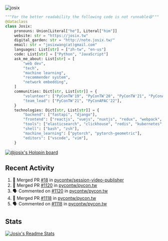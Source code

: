 ![josix](https://komarev.com/ghpvc/?username=josix)
```python
"""For the better readability the following code is not runnable😆"""
@dataclass
class Josix:
    pronouns: Union[Literal["he"], Literal["him"]]
    website: str = "https://josix.tw"
    digital_garden: str = "http://note.josix.tw/"
    email: str = "josixwang(at)gmail.com"
    languages: List[str] = ["zh-tw", "en-us"]
    code: List[str] = ["Python", "JavaScript"]
    ask_me_about: List[str] = [
        "web dev",
        "tech",
        "machine learning",
        "recommender system",
        "network embedding",
    ]
    communities: Dict[str, List[str]] = {
        "volunteer": ["PyConTW'19", "PyConTW'20", "PyConTW'21", "PyConAPAC'22"],
        "team_lead": ["PyConTW'21", "PyConAPAC'22"],
    }
    technologies: Dict[str, List[str]] = {
        "backend": ["fastapi", "django"],
        "frontend": ["reactjs", "vuejs", "nuxtjs", "redux", "webpack", "tailwindcss"],
        "tools": ["elasticsearch", "clickhouse", "redis", "kubernetes", "docker"],
        "shell": ["bash", "zsh"],
        "machine_learning": ["pytorch", "pytorch-geometric"],
        "editors": ["vscode", "vim"],
    }
```
[![@josix's Holopin board](https://holopin.io/api/user/board?user=josix)](https://holopin.io/@josix)

## Recent Activity
<!--START_SECTION:activity-->
1. 🎉 Merged PR [#18](https://github.com/pycontw/session-video-publisher/pull/18) in [pycontw/session-video-publisher](https://github.com/pycontw/session-video-publisher)
2. 🎉 Merged PR [#1120](https://github.com/pycontw/pycon.tw/pull/1120) in [pycontw/pycon.tw](https://github.com/pycontw/pycon.tw)
3. 🗣 Commented on [#1120](https://github.com/pycontw/pycon.tw/issues/1120) in [pycontw/pycon.tw](https://github.com/pycontw/pycon.tw)
4. 🎉 Merged PR [#1118](https://github.com/pycontw/pycon.tw/pull/1118) in [pycontw/pycon.tw](https://github.com/pycontw/pycon.tw)
5. 🗣 Commented on [#1118](https://github.com/pycontw/pycon.tw/issues/1118) in [pycontw/pycon.tw](https://github.com/pycontw/pycon.tw)
<!--END_SECTION:activity-->



## Stats
[![Josix's Readme Stats](https://github-readme-stats.vercel.app/api?username=josix&show_icons=true&theme=default&count_private=true&card_width=400)](https://github.com/anuraghazra/github-readme-stats)
